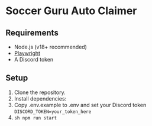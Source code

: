 # Soccer Guru Auto Claimer

## Requirements

- Node.js (v18+ recommended)
- [Playwright](https://playwright.dev/)
- A Discord token

## Setup

1. Clone the repository.
2. Install dependencies:
3. Copy .env.example to .env and set your Discord token
```DISCORD_TOKEN=your_token_here```
4. ```sh npm run start```